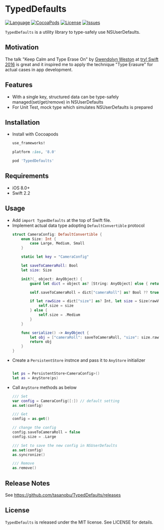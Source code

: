 TypedDefaults
===

[![Language](http://img.shields.io/badge/language-swift-brightgreen.svg?style=flat
)](https://developer.apple.com/swift)
[![CocoaPods](https://img.shields.io/cocoapods/v/TypedDefaults.svg)]()
[![License](http://img.shields.io/badge/license-MIT-lightgrey.svg?style=flat
)](http://mit-license.org)
[![Issues](https://img.shields.io/github/issues/tasanobu/TypedDefaults.svg?style=flat
)](https://github.com/tasanobu/TypedDefaults/issues?state=open)

`TypedDefaults` is a utility library to type-safely use NSUserDefaults.

## Motivation
The talk "Keep Calm and Type Erase On" by [Gwendolyn Weston](https://github.com/gwengrid) at [try! Swift 2016](http://www.tryswiftconf.com) is great and it inspired me to apply the technique "Type Erasure" for actual cases in app development.

## Features
- With a single key, structured data can be type-safely managed(set/get/remove) in NSUserDefaults
- For Unit Test, mock type which simulates NSUserDefaults is prepared

## Installation
- Install with Cocoapods

  ```ruby
  use_frameworks!

  platform :ios, '8.0'

  pod 'TypedDefaults'
  ```

## Requirements
- iOS 8.0+
- Swift 2.2


## Usage
- Add `import TypedDefaults` at the top of Swift file.
- Implement actual data type adopting `DefaultConvertible` protocol
  ```swift
  struct CameraConfig: DefaultConvertible {
      enum Size: Int {
          case Large, Medium, Small
      }

      static let key = "CameraConfig"

      let saveToCameraRoll: Bool
      let size: Size

      init?(_ object: AnyObject) {
          guard let dict = object as? [String: AnyObject] else { return nil }

          self.saveToCameraRoll = dict["cameraRoll"] as? Bool ?? true

          if let rawSize = dict["size"] as? Int, let size = Size(rawValue: rawSize) {
              self.size = size
          } else {
              self.size = .Medium
          }
      }

      func serialize() -> AnyObject {
          let obj = ["cameraRoll": saveToCameraRoll, "size": size.rawValue]
          return obj
      }
  }
  ```
- Create a `PersistentStore` instnce and pass it to `AnyStore` initializer
  ```swift
  
  let ps = PersistentStore<CameraConfig>()
  let as = AnyStore(ps)
  
  ```
- Call `AnyStore` methods as below
  ```swift
  /// Set
  var config = CameraConfig([:]) // default setting
  as.set(config)

  /// Get
  config = as.get()

  // change the config
  config.saveToCameraRoll = false
  config.size = .Large

  /// Set to save the new config in NSUserDefaults
  as.set(config)
  as.syncronize()

  /// Remove
  as.remove()
  ```

## Release Notes
See https://github.com/tasanobu/TypedDefaults/releases

## License
`TypedDefaults` is released under the MIT license. See LICENSE for details.
